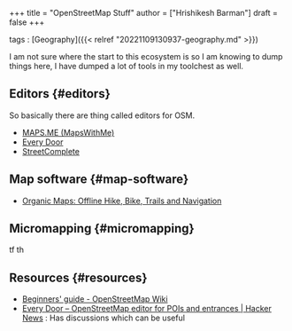 +++
title = "OpenStreetMap Stuff"
author = ["Hrishikesh Barman"]
draft = false
+++

tags
: [Geography]({{< relref "20221109130937-geography.md" >}})

I am not sure where the start to this ecosystem is so I am knowing to dump things here, I have dumped a lot of tools in my toolchest as well.


## Editors {#editors}

So basically there are thing called editors for OSM.

-   [MAPS.ME (MapsWithMe)](https://maps.me/)
-   [Every Door](https://every-door.app/)
-   [StreetComplete](https://streetcomplete.app/)


## Map software {#map-software}

-   [Organic Maps: Offline Hike, Bike, Trails and Navigation](https://organicmaps.app/)


## Micromapping {#micromapping}

tf th


## Resources {#resources}

-   [Beginners' guide - OpenStreetMap Wiki](https://wiki.openstreetmap.org/wiki/Beginners%27_guide)
-   [Every Door – OpenStreetMap editor for POIs and entrances | Hacker News](https://news.ycombinator.com/item?id=33318659)  : Has discussions which can be useful
